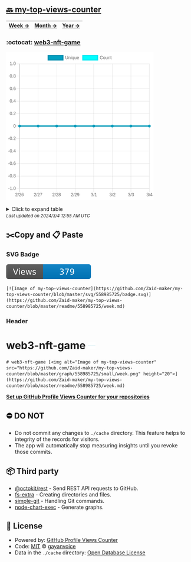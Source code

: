 ## [🔙 my-top-views-counter](https://github.com/Zaid-maker/my-top-views-counter)
| [**Week →**](https://github.com/Zaid-maker/my-top-views-counter/blob/master/readme/558985725/week.md) | [**Month →**](https://github.com/Zaid-maker/my-top-views-counter/blob/master/readme/558985725/month.md) | [**Year →**](https://github.com/Zaid-maker/my-top-views-counter/blob/master/readme/558985725/year.md) |
| ---- | ---- | ----- |
### :octocat: [web3-nft-game](https://github.com/Zaid-maker/web3-nft-game)
![Image of my-top-views-counter](https://github.com/Zaid-maker/my-top-views-counter/blob/master/graph/558985725/large/week.png)

<details>
	<summary>Click to expand table</summary>
	<h2>:calendar: Week Page Views Table</h2>
<table>
	<tr>
		<th>
			Last Updated
		</th>
		<th>
			Unique
		</th>
		<th>
			Count
		</th>
	</tr>
	<tr>
		<td>
			<code>2024/3/4</code>
		</td>
		<td>
			<code>0</code>
		</td>
		<td>
			<code>0</code>
		</td>
	</tr>
	<tr>
		<td>
			<code>2024/3/3</code>
		</td>
		<td>
			<code>0</code>
		</td>
		<td>
			<code>0</code>
		</td>
	</tr>
	<tr>
		<td>
			<code>2024/3/2</code>
		</td>
		<td>
			<code>0</code>
		</td>
		<td>
			<code>0</code>
		</td>
	</tr>
	<tr>
		<td>
			<code>2024/3/1</code>
		</td>
		<td>
			<code>0</code>
		</td>
		<td>
			<code>0</code>
		</td>
	</tr>
	<tr>
		<td>
			<code>2024/2/29</code>
		</td>
		<td>
			<code>0</code>
		</td>
		<td>
			<code>0</code>
		</td>
	</tr>
	<tr>
		<td>
			<code>2024/2/28</code>
		</td>
		<td>
			<code>0</code>
		</td>
		<td>
			<code>0</code>
		</td>
	</tr>
	<tr>
		<td>
			<code>2024/2/27</code>
		</td>
		<td>
			<code>0</code>
		</td>
		<td>
			<code>0</code>
		</td>
	</tr>
	<tr>
		<td>
			<code>2024/2/26</code>
		</td>
		<td>
			<code>0</code>
		</td>
		<td>
			<code>0</code>
		</td>
	</tr>
</table>

</details>
<small><i>Last updated on 2024/3/4 12:55 AM UTC</i></small>

## ✂️Copy and 📋 Paste
### SVG Badge
[![Image of my-top-views-counter](https://github.com/Zaid-maker/my-top-views-counter/blob/master/svg/558985725/badge.svg)](https://github.com/Zaid-maker/my-top-views-counter/blob/master/readme/558985725/week.md)
```readme
[![Image of my-top-views-counter](https://github.com/Zaid-maker/my-top-views-counter/blob/master/svg/558985725/badge.svg)](https://github.com/Zaid-maker/my-top-views-counter/blob/master/readme/558985725/week.md)
```
### Header
# web3-nft-game [<img alt="Image of my-top-views-counter" src="https://github.com/Zaid-maker/my-top-views-counter/blob/master/graph/558985725/small/week.png" height="20">](https://github.com/Zaid-maker/my-top-views-counter/blob/master/readme/558985725/week.md)
```readme
# web3-nft-game [<img alt="Image of my-top-views-counter" src="https://github.com/Zaid-maker/my-top-views-counter/blob/master/graph/558985725/small/week.png" height="20">](https://github.com/Zaid-maker/my-top-views-counter/blob/master/readme/558985725/week.md)
```
[**Set up GitHub Profile Views Counter for your repositories**](https://github.com/gayanvoice/github-profile-views-counter)
## ⛔ DO NOT
- Do not commit any changes to `./cache` directory. This feature helps to integrity of the records for visitors.
- The app will automatically stop measuring insights until you revoke those commits.
## 📦 Third party

- [@octokit/rest](https://www.npmjs.com/package/@octokit/rest) - Send REST API requests to GitHub.
- [fs-extra](https://www.npmjs.com/package/fs-extra) - Creating directories and files.
- [simple-git](https://www.npmjs.com/package/simple-git) - Handling Git commands.
- [node-chart-exec](https://www.npmjs.com/package/node-chart-exec) - Generate graphs.
## 📄 License
- Powered by: [GitHub Profile Views Counter](https://github.com/gayanvoice/github-profile-views-counter)
- Code: [MIT](./LICENSE) © [gayanvoice](https://github.com/gayanvoice/github-profile-views-counter)
- Data in the `./cache` directory: [Open Database License](https://opendatacommons.org/licenses/odbl/1-0/)